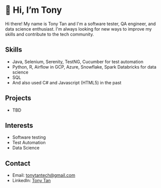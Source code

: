 # 👋 Hi, I’m Tony

Hi there! My name is Tony Tan and I'm a software tester, QA engineer, and data science enthusiast. I'm always looking for new ways to improve my skills and contribute to the tech community.

## Skills
- Java, Selenium, Serenity, TestNG, Cucumber for test automation
- Python, R, Airflow in GCP, Azure, Snowflake, Spark Databricks for data science
- SQL
- And also used C# and Javascript (HTML5) in the past

## Projects
- TBD

## Interests
- Software testing
- Test Automation
- Data Science


## Contact
- Email: tonytantech@gmail.com
- LinkedIn: [Tony Tan](https://www.linkedin.com/in/tony-tan/)


<!---
tonytandata/tonytandata is a ✨ special ✨ repository because its `README.md` (this file) appears on your GitHub profile.
You can click the Preview link to take a look at your changes.
--->
